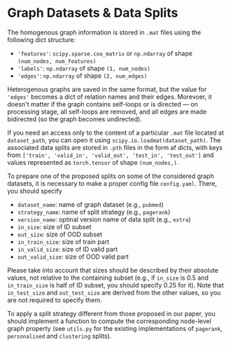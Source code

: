 # Graph Datasets & Data Splits

The homogenous graph information is stored in `.mat` files using the following dict structure: 
- `'features'`: `scipy.sparse.coo_matrix` or `np.ndarray` of shape `(num_nodes, num_features)`
- `'labels'`: `np.ndarray` of shape `(1, num_nodes)`
- `'edges'`: `np.ndarray` of shape `(2, num_edges)`

Heterogenous graphs are saved in the same format, but the value for `'edges'` becomes a dict of relation names and their edges. Morevoer, it doesn't matter if the graph contains self-loops or is directed — on processing stage, all self-loops are removed, and all edges are made bidirected (so the graph becomes undirected).

If you need an access only to the content of a particular `.mat` file located at `dataset_path`, you can open it using `scipy.io.loadmat(dataset_path)`. 
The associated data splits are stored in `.pth` files in the form af dicts, with keys from `['train', 'valid_in', 'valid_out', 'test_in', 'test_out']` and values represented as `torch.tensor` of shape `(num_nodes,)`.

To prepare one of the proposed splits on some of the considered graph datasets, it is necessary to make a proper config file `config.yaml`. There, you should specify 
- `dataset_name`: name of graph dataset (e.g., `pubmed`)
- `strategy_name`: name of split strategy (e.g., `pagerank`)
- `version_name`: optinal version name of data split (e.g., `extra`)
- `in_size`: size of ID subset
- `out_size`: size of OOD subset
- `in_train_size`: size of train part
- `in_valid_size`: size of ID valid part
- `out_valid_size`: size of OOD valid part

Please take into account that sizes should be described by their absolute values, not relative to the containing subset (e.g., if `in_size` is 0.5 and `in_train_size` is half of ID subset, you should specify 0.25 for it). Note that `in_test_size` and `out_test_size` are derived from the other values, so you are not required to specify them.

To apply a split strategy different from those proposed in our paper, you should implement a function to compute the corresponding node-level graph property (see `utils.py` for the existing implementations of `pagerank`, `personalised` and `clustering` splits).